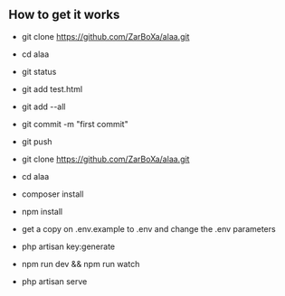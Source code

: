 ## How to get it works

- git clone https://github.com/ZarBoXa/alaa.git
- cd alaa
- git status
- git add test.html
- git add --all
- git commit -m "first commit"
- git push


- git clone https://github.com/ZarBoXa/alaa.git
- cd alaa
- composer install
- npm install
- get a copy on .env.example to .env and change the .env parameters
- php artisan key:generate
- npm run dev && npm run watch
- php artisan serve